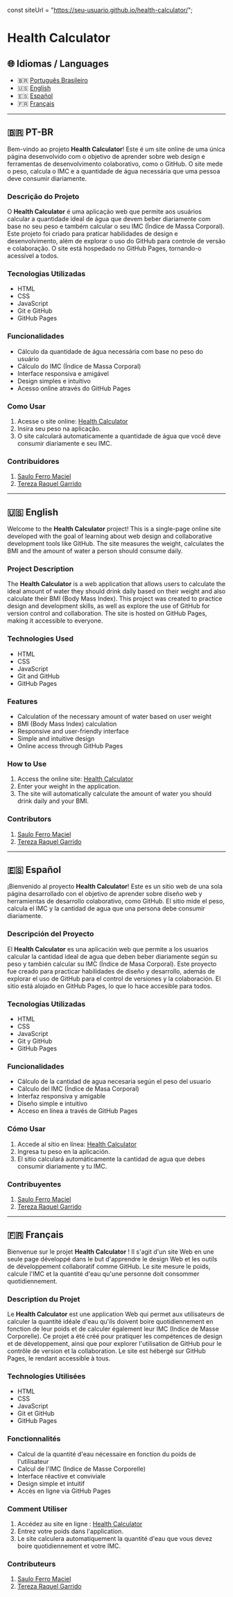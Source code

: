 const siteUrl = "https://seu-usuario.github.io/health-calculator/";

# Health Calculator

## 🌐 Idiomas / Languages 

- 🇧🇷 [Português Brasileiro](#-pt-br)
- 🇺🇸 [English](#-english)
- 🇪🇸 [Español](#-español)
- 🇫🇷 [Français](#-français)

---

## 🇧🇷 PT-BR

Bem-vindo ao projeto **Health Calculator**! Este é um site online de uma única página desenvolvido com o objetivo de aprender sobre web design e ferramentas de desenvolvimento colaborativo, como o GitHub. O site mede o peso, calcula o IMC e a quantidade de água necessária que uma pessoa deve consumir diariamente.

### Descrição do Projeto

O **Health Calculator** é uma aplicação web que permite aos usuários calcular a quantidade ideal de água que devem beber diariamente com base no seu peso e também calcular o seu IMC (Índice de Massa Corporal). Este projeto foi criado para praticar habilidades de design e desenvolvimento, além de explorar o uso do GitHub para controle de versão e colaboração. O site está hospedado no GitHub Pages, tornando-o acessível a todos.

### Tecnologias Utilizadas

- HTML
- CSS
- JavaScript
- Git e GitHub
- GitHub Pages

### Funcionalidades

- Cálculo da quantidade de água necessária com base no peso do usuário
- Cálculo do IMC (Índice de Massa Corporal)
- Interface responsiva e amigável
- Design simples e intuitivo
- Acesso online através do GitHub Pages

### Como Usar

1. Acesse o site online: [Health Calculator](${siteUrl})
2. Insira seu peso na aplicação.
3. O site calculará automaticamente a quantidade de água que você deve consumir diariamente e seu IMC.

### Contribuidores

1. [Saulo Ferro Maciel](https://br.linkedin.com/in/saulo-ferro-maciel-74b65a1b8)
2. [Tereza Raquel Garrido](https://br.linkedin.com/in/tereza-raquel-346b761a9)

---

## 🇺🇸 English

Welcome to the **Health Calculator** project! This is a single-page online site developed with the goal of learning about web design and collaborative development tools like GitHub. The site measures the weight, calculates the BMI and the amount of water a person should consume daily.

### Project Description

The **Health Calculator** is a web application that allows users to calculate the ideal amount of water they should drink daily based on their weight and also calculate their BMI (Body Mass Index). This project was created to practice design and development skills, as well as explore the use of GitHub for version control and collaboration. The site is hosted on GitHub Pages, making it accessible to everyone.

### Technologies Used

- HTML
- CSS
- JavaScript
- Git and GitHub
- GitHub Pages

### Features

- Calculation of the necessary amount of water based on user weight
- BMI (Body Mass Index) calculation
- Responsive and user-friendly interface
- Simple and intuitive design
- Online access through GitHub Pages

### How to Use

1. Access the online site: [Health Calculator](${siteUrl})
2. Enter your weight in the application.
3. The site will automatically calculate the amount of water you should drink daily and your BMI.

### Contributors

1. [Saulo Ferro Maciel](https://linkedin.com/in/saulo-ferro-maciel-74b65a1b8)
2. [Tereza Raquel Garrido](https://linkedin.com/in/tereza-raquel-346b761a9)

---

## 🇪🇸 Español

¡Bienvenido al proyecto **Health Calculator**! Este es un sitio web de una sola página desarrollado con el objetivo de aprender sobre diseño web y herramientas de desarrollo colaborativo, como GitHub. El sitio mide el peso, calcula el IMC y la cantidad de agua que una persona debe consumir diariamente.

### Descripción del Proyecto

El **Health Calculator** es una aplicación web que permite a los usuarios calcular la cantidad ideal de agua que deben beber diariamente según su peso y también calcular su IMC (Índice de Masa Corporal). Este proyecto fue creado para practicar habilidades de diseño y desarrollo, además de explorar el uso de GitHub para el control de versiones y la colaboración. El sitio está alojado en GitHub Pages, lo que lo hace accesible para todos.

### Tecnologías Utilizadas

- HTML
- CSS
- JavaScript
- Git y GitHub
- GitHub Pages

### Funcionalidades

- Cálculo de la cantidad de agua necesaria según el peso del usuario
- Cálculo del IMC (Índice de Masa Corporal)
- Interfaz responsiva y amigable
- Diseño simple e intuitivo
- Acceso en línea a través de GitHub Pages

### Cómo Usar

1. Accede al sitio en línea: [Health Calculator](${siteUrl})
2. Ingresa tu peso en la aplicación.
3. El sitio calculará automáticamente la cantidad de agua que debes consumir diariamente y tu IMC.

### Contribuyentes

1. [Saulo Ferro Maciel](https://linkedin.com/in/saulo-ferro-maciel-74b65a1b8)
2. [Tereza Raquel Garrido](https://linkedin.com/in/tereza-raquel-346b761a9)

---

## 🇫🇷 Français

Bienvenue sur le projet **Health Calculator** ! Il s'agit d'un site Web en une seule page développé dans le but d'apprendre le design Web et les outils de développement collaboratif comme GitHub. Le site mesure le poids, calcule l'IMC et la quantité d'eau qu'une personne doit consommer quotidiennement.

### Description du Projet

Le **Health Calculator** est une application Web qui permet aux utilisateurs de calculer la quantité idéale d'eau qu'ils doivent boire quotidiennement en fonction de leur poids et de calculer également leur IMC (Indice de Masse Corporelle). Ce projet a été créé pour pratiquer les compétences de design et de développement, ainsi que pour explorer l'utilisation de GitHub pour le contrôle de version et la collaboration. Le site est hébergé sur GitHub Pages, le rendant accessible à tous.

### Technologies Utilisées

- HTML
- CSS
- JavaScript
- Git et GitHub
- GitHub Pages

### Fonctionnalités

- Calcul de la quantité d'eau nécessaire en fonction du poids de l'utilisateur
- Calcul de l'IMC (Indice de Masse Corporelle)
- Interface réactive et conviviale
- Design simple et intuitif
- Accès en ligne via GitHub Pages

### Comment Utiliser

1. Accédez au site en ligne : [Health Calculator](${siteUrl})
2. Entrez votre poids dans l'application.
3. Le site calculera automatiquement la quantité d'eau que vous devez boire quotidiennement et votre IMC.

### Contributeurs

1. [Saulo Ferro Maciel](https://linkedin.com/in/saulo-ferro-maciel-74b65a1b8)
2. [Tereza Raquel Garrido](https://linkedin.com/in/tereza-raquel-346b761a9)
